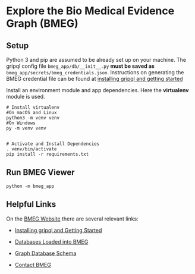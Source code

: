 # Explore the Bio Medical Evidence Graph (BMEG)

## Setup 

Python 3 and pip are assumed to be already set up on your machine. The gripql config file `bmeg_app/db/__init__.py` **must be saved as** `bmeg_app/secrets/bmeg_credentials.json`. Instructions on generating the BMEG credential file can be found at [installing gripql and getting started](https://bmegio.ohsu.edu/analyze/getting_started/)

Install an environment module and app dependencies. Here the **virtualenv** module is used.

```
# Install virtualenv
#On macOS and Linux
python3 -m venv venv 
#On Windows 
py -m venv venv  


# Activate and Install Dependencies
. venv/bin/activate
pip install -r requirements.txt
```

## Run BMEG Viewer

```
python -m bmeg_app
```

## Helpful Links

On the [BMEG Website](https://bmegio.ohsu.edu) there are several relevant links:

+ [Installing gripql and Getting Started](https://bmegio.ohsu.edu/analyze/getting_started/)

+ [Databases Loaded into BMEG](https://bmegio.ohsu.edu/explore/data)

+ [Graph Database Schema](https://bmegio.ohsu.edu/explore/schema)

+ [Contact BMEG](https://gitter.im/bmeg/)
